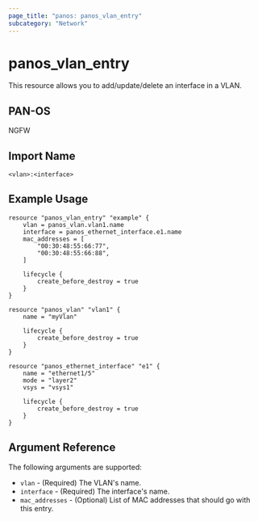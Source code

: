 ```yaml
---
page_title: "panos: panos_vlan_entry"
subcategory: "Network"
---
```


# panos_vlan_entry

This resource allows you to add/update/delete an interface in a VLAN.


## PAN-OS

NGFW


## Import Name

```shell
<vlan>:<interface>
```


## Example Usage

```hcl
resource "panos_vlan_entry" "example" {
    vlan = panos_vlan.vlan1.name
    interface = panos_ethernet_interface.e1.name
    mac_addresses = [
        "00:30:48:55:66:77",
        "00:30:48:55:66:88",
    ]

    lifecycle {
        create_before_destroy = true
    }
}

resource "panos_vlan" "vlan1" {
    name = "myVlan"

    lifecycle {
        create_before_destroy = true
    }
}

resource "panos_ethernet_interface" "e1" {
    name = "ethernet1/5"
    mode = "layer2"
    vsys = "vsys1"

    lifecycle {
        create_before_destroy = true
    }
}
```

## Argument Reference

The following arguments are supported:

* `vlan` - (Required) The VLAN's name.
* `interface` - (Required) The interface's name.
* `mac_addresses` - (Optional) List of MAC addresses that should go with this entry.
